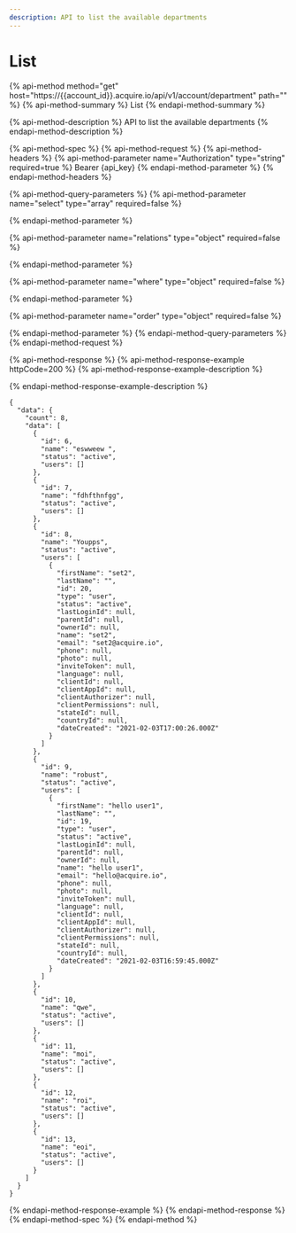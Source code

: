 ```yaml
---
description: API to list the available departments
---
```


# List

{% api-method method="get" host="https://{{account\_id}}.acquire.io/api/v1/account/department" path="" %}
{% api-method-summary %}
List
{% endapi-method-summary %}

{% api-method-description %}
API to list the available departments
{% endapi-method-description %}

{% api-method-spec %}
{% api-method-request %}
{% api-method-headers %}
{% api-method-parameter name="Authorization" type="string" required=true %}
Bearer {api\_key}
{% endapi-method-parameter %}
{% endapi-method-headers %}

{% api-method-query-parameters %}
{% api-method-parameter name="select" type="array" required=false %}

{% endapi-method-parameter %}

{% api-method-parameter name="relations" type="object" required=false %}

{% endapi-method-parameter %}

{% api-method-parameter name="where" type="object" required=false %}

{% endapi-method-parameter %}

{% api-method-parameter name="order" type="object" required=false %}

{% endapi-method-parameter %}
{% endapi-method-query-parameters %}
{% endapi-method-request %}

{% api-method-response %}
{% api-method-response-example httpCode=200 %}
{% api-method-response-example-description %}

{% endapi-method-response-example-description %}

```
{
  "data": {
    "count": 8,
    "data": [
      {
        "id": 6,
        "name": "eswweew ",
        "status": "active",
        "users": []
      },
      {
        "id": 7,
        "name": "fdhfthnfgg",
        "status": "active",
        "users": []
      },
      {
        "id": 8,
        "name": "Youpps",
        "status": "active",
        "users": [
          {
            "firstName": "set2",
            "lastName": "",
            "id": 20,
            "type": "user",
            "status": "active",
            "lastLoginId": null,
            "parentId": null,
            "ownerId": null,
            "name": "set2",
            "email": "set2@acquire.io",
            "phone": null,
            "photo": null,
            "inviteToken": null,
            "language": null,
            "clientId": null,
            "clientAppId": null,
            "clientAuthorizer": null,
            "clientPermissions": null,
            "stateId": null,
            "countryId": null,
            "dateCreated": "2021-02-03T17:00:26.000Z"
          }
        ]
      },
      {
        "id": 9,
        "name": "robust",
        "status": "active",
        "users": [
          {
            "firstName": "hello user1",
            "lastName": "",
            "id": 19,
            "type": "user",
            "status": "active",
            "lastLoginId": null,
            "parentId": null,
            "ownerId": null,
            "name": "hello user1",
            "email": "hello@acquire.io",
            "phone": null,
            "photo": null,
            "inviteToken": null,
            "language": null,
            "clientId": null,
            "clientAppId": null,
            "clientAuthorizer": null,
            "clientPermissions": null,
            "stateId": null,
            "countryId": null,
            "dateCreated": "2021-02-03T16:59:45.000Z"
          }
        ]
      },
      {
        "id": 10,
        "name": "qwe",
        "status": "active",
        "users": []
      },
      {
        "id": 11,
        "name": "moi",
        "status": "active",
        "users": []
      },
      {
        "id": 12,
        "name": "roi",
        "status": "active",
        "users": []
      },
      {
        "id": 13,
        "name": "eoi",
        "status": "active",
        "users": []
      }
    ]
  }
}
```
{% endapi-method-response-example %}
{% endapi-method-response %}
{% endapi-method-spec %}
{% endapi-method %}

